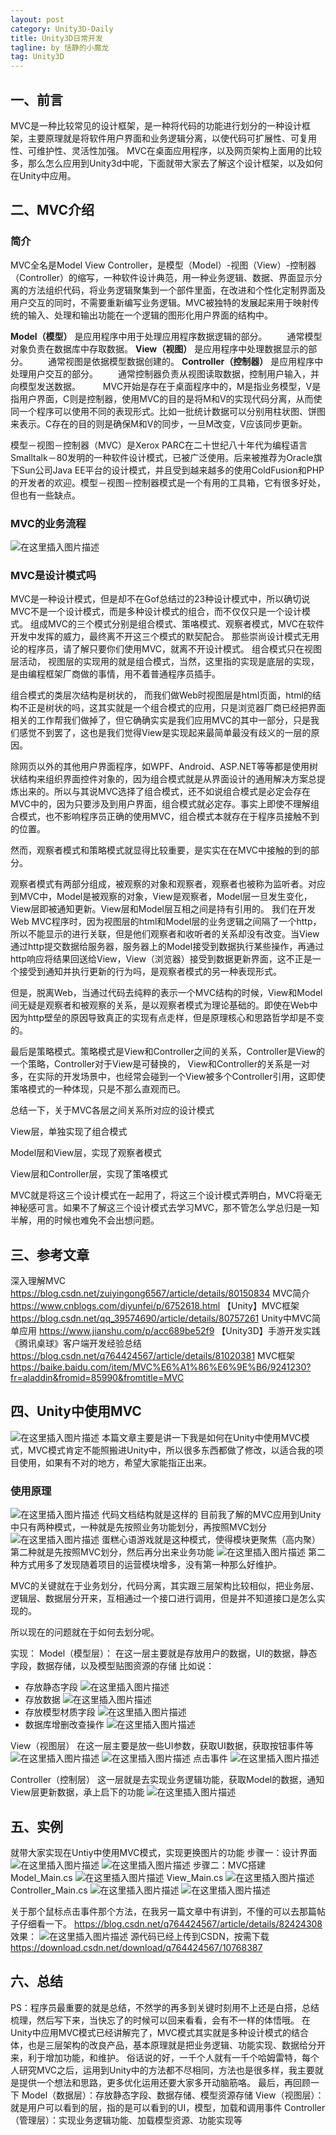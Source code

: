 ```yaml
---
layout: post
category: Unity3D-Daily
title: Unity3D日常开发
tagline: by 恬静的小魔龙
tag: Unity3D
---
```


## 一、前言
MVC是一种比较常见的设计框架，是一种将代码的功能进行划分的一种设计框架，主要原理就是将软件用户界面和业务逻辑分离，以使代码可扩展性、可复用性、可维护性、灵活性加强。
MVC在桌面应用程序，以及网页架构上面用的比较多，那么怎么应用到Unity3d中呢，下面就带大家去了解这个设计框架，以及如何在Unity中应用。
## 二、MVC介绍
### 简介
MVC全名是Model View Controller，是模型（Model）-视图（View）-控制器（Controller）的缩写，一种软件设计典范，用一种业务逻辑、数据、界面显示分离的方法组织代码，将业务逻辑聚集到一个部件里面，在改进和个性化定制界面及用户交互的同时，不需要重新编写业务逻辑。MVC被独特的发展起来用于映射传统的输入、处理和输出功能在一个逻辑的图形化用户界面的结构中。

**Model（模型）** 是应用程序中用于处理应用程序数据逻辑的部分。
　　通常模型对象负责在数据库中存取数据。
**View（视图）** 是应用程序中处理数据显示的部分。
　　通常视图是依据模型数据创建的。
**Controller（控制器）** 是应用程序中处理用户交互的部分。
　　通常控制器负责从视图读取数据，控制用户输入，并向模型发送数据。
　　
MVC开始是存在于桌面程序中的，M是指业务模型，V是指用户界面，C则是控制器，使用MVC的目的是将M和V的实现代码分离，从而使同一个程序可以使用不同的表现形式。比如一批统计数据可以分别用柱状图、饼图来表示。C存在的目的则是确保M和V的同步，一旦M改变，V应该同步更新。 

模型－视图－控制器（MVC）是Xerox PARC在二十世纪八十年代为编程语言Smalltalk－80发明的一种软件设计模式，已被广泛使用。后来被推荐为Oracle旗下Sun公司Java EE平台的设计模式，并且受到越来越多的使用ColdFusion和PHP的开发者的欢迎。模型－视图－控制器模式是一个有用的工具箱，它有很多好处，但也有一些缺点。
### MVC的业务流程
![在这里插入图片描述](https://upload-images.jianshu.io/upload_images/872318-ab743552bb7f3045.jpg?imageMogr2/auto-orient/strip%7CimageView2/2/w/579/format/webp)
### MVC是设计模式吗
MVC是一种设计模式，但是却不在Gof总结过的23种设计模式中，所以确切说MVC不是一个设计模式，而是多种设计模式的组合，而不仅仅只是一个设计模式。
组成MVC的三个模式分别是组合模式、策咯模式、观察者模式，MVC在软件开发中发挥的威力，最终离不开这三个模式的默契配合。 那些崇尚设计模式无用论的程序员，请了解只要你们使用MVC，就离不开设计模式。 
组合模式只在视图层活动， 视图层的实现用的就是组合模式，当然，这里指的实现是底层的实现，是由编程框架厂商做的事情，用不着普通程序员插手。



组合模式的类层次结构是树状的， 而我们做Web时视图层是html页面，html的结构不正是树状的吗，这其实就是一个组合模式的应用，只是浏览器厂商已经把界面相关的工作帮我们做掉了，但它确确实实是我们应用MVC的其中一部分，只是我们感觉不到罢了，这也是我们觉得View是实现起来最简单最没有歧义的一层的原因。



除网页以外的其他用户界面程序，如WPF、Android、ASP.NET等等都是使用树状结构来组织界面控件对象的，因为组合模式就是从界面设计的通用解决方案总提炼出来的。所以与其说MVC选择了组合模式，还不如说组合模式是必定会存在MVC中的，因为只要涉及到用户界面，组合模式就必定存。事实上即使不理解组合模式，也不影响程序员正确的使用MVC，组合模式本就存在于程序员接触不到的位置。 



然而，观察者模式和策略模式就显得比较重要，是实实在在MVC中接触的到的部分。



观察者模式有两部分组成，被观察的对象和观察者，观察者也被称为监听者。对应到MVC中，Model是被观察的对象，View是观察者，Model层一旦发生变化，View层即被通知更新。View层和Model层互相之间是持有引用的。 我们在开发Web MVC程序时，因为视图层的html和Model层的业务逻辑之间隔了一个http，所以不能显示的进行关联，但是他们观察者和收听者的关系却没有改变。当View通过http提交数据给服务器，服务器上的Model接受到数据执行某些操作，再通过http响应将结果回送给View，View（浏览器）接受到数据更新界面，这不正是一个接受到通知并执行更新的行为吗，是观察者模式的另一种表现形式。



但是，脱离Web，当通过代码去纯粹的表示一个MVC结构的时候，View和Model间无疑是观察者和被观察的关系，是以观察者模式为理论基础的。即使在Web中因为http壁垒的原因导致真正的实现有点走样，但是原理核心和思路哲学却是不变的。



最后是策略模式。策略模式是View和Controller之间的关系，Controller是View的一个策略，Controller对于View是可替换的， View和Controller的关系是一对多，在实际的开发场景中，也经常会碰到一个View被多个Controller引用，这即使策咯模式的一种体现，只是不那么直观而已。



总结一下，关于MVC各层之间关系所对应的设计模式



View层，单独实现了组合模式

Model层和View层，实现了观察者模式

View层和Controller层，实现了策咯模式



MVC就是将这三个设计模式在一起用了，将这三个设计模式弄明白，MVC将毫无神秘感可言。如果不了解这三个设计模式去学习MVC，那不管怎么学总归是一知半解，用的时候也难免不会出想问题。

## 三、参考文章
深入理解MVC https://blog.csdn.net/zuiyingong6567/article/details/80150834
MVC简介 https://www.cnblogs.com/diyunfei/p/6752618.html
【Unity】MVC框架  https://blog.csdn.net/qq_39574690/article/details/80757261
Unity中MVC简单应用 https://www.jianshu.com/p/acc689be52f9
【Unity3D】手游开发实践《腾讯桌球》客户端开发经验总结 https://blog.csdn.net/q764424567/article/details/81020381
MVC框架 https://baike.baidu.com/item/MVC%E6%A1%86%E6%9E%B6/9241230?fr=aladdin&fromid=85990&fromtitle=MVC

## 四、Unity中使用MVC
![在这里插入图片描述](https://img-blog.csdnimg.cn/20181106152450894.png?x-oss-process=image/watermark,type_ZmFuZ3poZW5naGVpdGk,shadow_10,text_aHR0cHM6Ly9ibG9nLmNzZG4ubmV0L3E3NjQ0MjQ1Njc=,size_16,color_FFFFFF,t_70)
本篇文章主要是讲一下我是如何在Unity中使用MVC模式，MVC模式肯定不能照搬进Unity中，所以很多东西都做了修改，以适合我的项目使用，如果有不对的地方，希望大家能指正出来。
###  使用原理
![在这里插入图片描述](https://img-blog.csdnimg.cn/20181106153441984.png?x-oss-process=image/watermark,type_ZmFuZ3poZW5naGVpdGk,shadow_10,text_aHR0cHM6Ly9ibG9nLmNzZG4ubmV0L3E3NjQ0MjQ1Njc=,size_16,color_FFFFFF,t_70)
代码文档结构就是这样的
目前我了解的MVC应用到Unity中只有两种模式，一种就是先按照业务功能划分，再按照MVC划分
![在这里插入图片描述](https://img-blog.csdnimg.cn/20181106153620280.png?x-oss-process=image/watermark,type_ZmFuZ3poZW5naGVpdGk,shadow_10,text_aHR0cHM6Ly9ibG9nLmNzZG4ubmV0L3E3NjQ0MjQ1Njc=,size_16,color_FFFFFF,t_70)
蛋糕心语游戏就是这种模式，使得模块更聚焦（高内聚）
第二种就是先按照MVC划分，然后再分出来业务功能
![在这里插入图片描述](https://img-blog.csdnimg.cn/20181106153441984.png?x-oss-process=image/watermark,type_ZmFuZ3poZW5naGVpdGk,shadow_10,text_aHR0cHM6Ly9ibG9nLmNzZG4ubmV0L3E3NjQ0MjQ1Njc=,size_16,color_FFFFFF,t_70)
第二种方式用多了发现随着项目的运营模块增多，没有第一种那么好维护。

MVC的关键就在于业务划分，代码分离，其实跟三层架构比较相似，把业务层、逻辑层、数据层分开来，互相通过一个接口进行调用，但是并不知道接口是怎么实现的。

所以现在的问题就在于如何去划分呢。

实现：
Model（模型层）：
在这一层主要就是存放用户的数据，UI的数据，静态字段，数据存储，以及模型贴图资源的存储
比如说：
 - 存放静态字段
![在这里插入图片描述](https://img-blog.csdnimg.cn/20181106154428559.png?x-oss-process=image/watermark,type_ZmFuZ3poZW5naGVpdGk,shadow_10,text_aHR0cHM6Ly9ibG9nLmNzZG4ubmV0L3E3NjQ0MjQ1Njc=,size_16,color_FFFFFF,t_70)
- 存放数据
![在这里插入图片描述](https://img-blog.csdnimg.cn/2018110615450465.png)
- 存放模型材质字段
![在这里插入图片描述](https://img-blog.csdnimg.cn/20181106154547480.png?x-oss-process=image/watermark,type_ZmFuZ3poZW5naGVpdGk,shadow_10,text_aHR0cHM6Ly9ibG9nLmNzZG4ubmV0L3E3NjQ0MjQ1Njc=,size_16,color_FFFFFF,t_70)
- 数据库增删改查操作
![在这里插入图片描述](https://img-blog.csdnimg.cn/20181106154637715.png?x-oss-process=image/watermark,type_ZmFuZ3poZW5naGVpdGk,shadow_10,text_aHR0cHM6Ly9ibG9nLmNzZG4ubmV0L3E3NjQ0MjQ1Njc=,size_16,color_FFFFFF,t_70)

View（视图层）
在这一层主要是放一些UI参数，获取UI数据，获取按钮事件等
![在这里插入图片描述](https://img-blog.csdnimg.cn/20181106154808347.png?x-oss-process=image/watermark,type_ZmFuZ3poZW5naGVpdGk,shadow_10,text_aHR0cHM6Ly9ibG9nLmNzZG4ubmV0L3E3NjQ0MjQ1Njc=,size_16,color_FFFFFF,t_70)
![在这里插入图片描述](https://img-blog.csdnimg.cn/2018110615481882.png?x-oss-process=image/watermark,type_ZmFuZ3poZW5naGVpdGk,shadow_10,text_aHR0cHM6Ly9ibG9nLmNzZG4ubmV0L3E3NjQ0MjQ1Njc=,size_16,color_FFFFFF,t_70)
点击事件
![在这里插入图片描述](https://img-blog.csdnimg.cn/20181106154911417.png?x-oss-process=image/watermark,type_ZmFuZ3poZW5naGVpdGk,shadow_10,text_aHR0cHM6Ly9ibG9nLmNzZG4ubmV0L3E3NjQ0MjQ1Njc=,size_16,color_FFFFFF,t_70)

Controller（控制层）
这一层就是去实现业务逻辑功能，获取Model的数据，通知View层更新数据，承上启下的功能
![在这里插入图片描述](https://img-blog.csdnimg.cn/20181106155036737.png?x-oss-process=image/watermark,type_ZmFuZ3poZW5naGVpdGk,shadow_10,text_aHR0cHM6Ly9ibG9nLmNzZG4ubmV0L3E3NjQ0MjQ1Njc=,size_16,color_FFFFFF,t_70)

## 五、实例
就带大家实现在Untiy中使用MVC模式，实现更换图片的功能
步骤一：设计界面
![在这里插入图片描述](https://img-blog.csdnimg.cn/20181106160146402.png?x-oss-process=image/watermark,type_ZmFuZ3poZW5naGVpdGk,shadow_10,text_aHR0cHM6Ly9ibG9nLmNzZG4ubmV0L3E3NjQ0MjQ1Njc=,size_16,color_FFFFFF,t_70)
![在这里插入图片描述](https://img-blog.csdnimg.cn/20181106165111710.png?x-oss-process=image/watermark,type_ZmFuZ3poZW5naGVpdGk,shadow_10,text_aHR0cHM6Ly9ibG9nLmNzZG4ubmV0L3E3NjQ0MjQ1Njc=,size_16,color_FFFFFF,t_70)
步骤二：MVC搭建
Model_Main.cs
![在这里插入图片描述](https://img-blog.csdnimg.cn/20181106162309375.png?x-oss-process=image/watermark,type_ZmFuZ3poZW5naGVpdGk,shadow_10,text_aHR0cHM6Ly9ibG9nLmNzZG4ubmV0L3E3NjQ0MjQ1Njc=,size_16,color_FFFFFF,t_70)
View_Main.cs
![在这里插入图片描述](https://img-blog.csdnimg.cn/20181106162348451.png?x-oss-process=image/watermark,type_ZmFuZ3poZW5naGVpdGk,shadow_10,text_aHR0cHM6Ly9ibG9nLmNzZG4ubmV0L3E3NjQ0MjQ1Njc=,size_16,color_FFFFFF,t_70)
Controller_Main.cs
![在这里插入图片描述](https://img-blog.csdnimg.cn/20181106163538268.png?x-oss-process=image/watermark,type_ZmFuZ3poZW5naGVpdGk,shadow_10,text_aHR0cHM6Ly9ibG9nLmNzZG4ubmV0L3E3NjQ0MjQ1Njc=,size_16,color_FFFFFF,t_70)
![在这里插入图片描述](https://img-blog.csdnimg.cn/20181106163551946.png?x-oss-process=image/watermark,type_ZmFuZ3poZW5naGVpdGk,shadow_10,text_aHR0cHM6Ly9ibG9nLmNzZG4ubmV0L3E3NjQ0MjQ1Njc=,size_16,color_FFFFFF,t_70)

关于那个鼠标点击事件那个方法，在我另一篇文章中有讲到，不懂的可以去那篇帖子仔细看一下。
https://blog.csdn.net/q764424567/article/details/82424308
效果：
![在这里插入图片描述](https://img-blog.csdnimg.cn/20181106163900588.gif)
源代码已经上传到CSDN，按需下载
https://download.csdn.net/download/q764424567/10768387







## 六、总结
PS：程序员最重要的就是总结，不然学的再多到关键时刻用不上还是白搭，总结梳理，然后写下来，当快忘了的时候可以回来看看，会有不一样的体悟哦。
在Unity中应用MVC模式已经讲解完了，MVC模式其实就是多种设计模式的结合体，也是三层架构的改良产品，基本原理就是把业务逻辑、功能实现、数据给分开来，利于增加功能，和维护。
俗话说的好，一千个人就有一千个哈姆雷特，每个人研究MVC之后，运用到Unity中的方法都不尽相同，方法也是很多样，我主要就是提供一个想法和思路，更多优化运用还要大家多开动脑筋咯。
最后，再回顾一下
Model（数据层）：存放静态字段、数据存储、模型资源存储
View（视图层）：就是用户可以看到的层，指的是可以看到的UI，模型，加载和调用事件
Controller（管理层）：实现业务逻辑功能、加载模型资源、功能实现等
